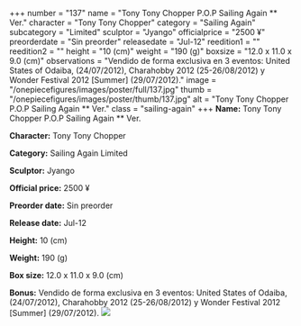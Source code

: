 +++
number = "137"
name = "Tony Tony Chopper P.O.P Sailing Again ** Ver."
character = "Tony Tony Chopper"
category = "Sailing Again"
subcategory = "Limited"
sculptor = "Jyango"
officialprice = "2500 ¥"
preorderdate = "Sin preorder"
releasedate = "Jul-12"
reedition1 = ""
reedition2 = ""
height = "10 (cm)"
weight = "190 (g)"
boxsize = "12.0 x 11.0 x 9.0 (cm)"
observations = "Vendido de forma exclusiva en 3 eventos: United States of Odaiba, (24/07/2012), Charahobby 2012 (25-26/08/2012) y Wonder Festival 2012 [Summer] (29/07/2012)."
image = "/onepiecefigures/images/poster/full/137.jpg"
thumb = "/onepiecefigures/images/poster/thumb/137.jpg"
alt = "Tony Tony Chopper P.O.P Sailing Again ** Ver."
class = "sailing-again"
+++
**Name:** Tony Tony Chopper P.O.P Sailing Again ** Ver.

**Character:** Tony Tony Chopper

**Category:** Sailing Again  Limited 

**Sculptor:** Jyango

**Official price:** 2500 ¥

**Preorder date:** Sin preorder

**Release date:** Jul-12

**Height:** 10 (cm)

**Weight:** 190 (g)

**Box size:** 12.0 x 11.0 x 9.0 (cm)

**Bonus:** Vendido de forma exclusiva en 3 eventos: United States of Odaiba, (24/07/2012), Charahobby 2012 (25-26/08/2012) y Wonder Festival 2012 [Summer] (29/07/2012).
<img src="/onepiecefigures/images/poster/thumb/137.jpg">